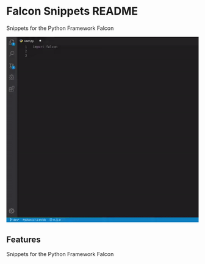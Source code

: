 # Falcon Snippets README

Snippets for the Python Framework Falcon

![](demo.gif)

## Features

Snippets for the Python Framework Falcon


